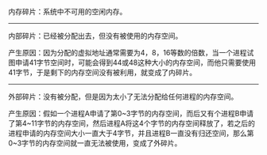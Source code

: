 内存碎片：系统中不可用的空闲内存。

---------------------------------------------------------------------------------------------------

内部碎片：已经被分配出去，但没有被使用的内存空间。

产生原因：因为分配的虚拟地址通常需要为4，8，16等数的倍数，当一个进程试图申请41字节空间时，可能会得到44或48这种大小的内存空间，而他只需要使用41字节，于是剩下的内存空间没有被利用，就变成了内碎片。

---------------------------------------------------------------------------------------------------

外部碎片：没有被分配，但是因为太小了无法分配给任何进程的内存空间。

产生原因：假如一个进程A申请了第0~3字节的内存空间，而后又有个进程B申请了第4~11字节的内存空间，然后进程A将这4个字节的内存空间释放了，若之后的进程申请的内存空间大小一直大于4字节，并且进程B一直没有归还空间，那么第0~3字节的内存空间就一直无法被使用，变成了外碎片。